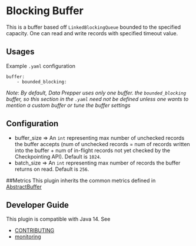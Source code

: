 # Blocking Buffer

This is a buffer based off `LinkedBlockingQueue` bounded to the specified capacity. One can read and write records with specified timeout value.

## Usages
Example `.yaml` configuration
```
buffer:
    - bounded_blocking:
```
*Note*: *By default, Data Prepper uses only one buffer. the `bounded_blocking` buffer, so this section in the `.yaml` need not be defined unless one wants to mention a custom buffer or tune the buffer settings* 

## Configuration
- buffer_size => An `int` representing max number of unchecked records the buffer accepts (num of unchecked records = num of records written into the buffer + num of in-flight records not yet checked by the Checkpointing API). Default is `1024`.
- batch_size => An `int` representing max number of records the buffer returns on read. Default is `256`.

##Metrics
This plugin inherits the common metrics defined in [AbstractBuffer](https://github.com/opendistro-for-elasticsearch/data-prepper/blob/master/data-prepper-api/src/main/java/com/amazon/dataprepper/model/buffer/AbstractBuffer.java)

## Developer Guide
This plugin is compatible with Java 14. See 
- [CONTRIBUTING](https://github.com/opendistro-for-elasticsearch/data-prepper/blob/master/CONTRIBUTING.md) 
- [monitoring](https://github.com/opendistro-for-elasticsearch/data-prepper/blob/master/docs/readme/monitoring.md)